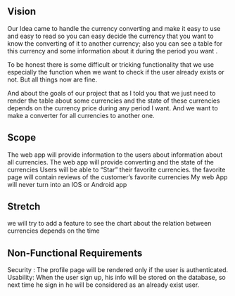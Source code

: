 ## Vision 
 
 Our Idea came to handle the currency converting and make it easy to use and easy to read so you can easy decide the currency that you want to know the converting of it to another currency; also you can see a table for this currency and some information about it during the period you want .

 To be honest there is some difficult or tricking functionality that we use especially the function when we want to check if the user already exists or not. But all things now are fine.

 And about the goals of our project that as I told you that we just need to render the table about some currencies and the state of these currencies depends on the currency price during any period I want.
 And we want to make a converter for all currencies to another one.



## Scope

The web app will provide information to the users about information about all currencies.
The web app will provide converting and the state of the currencies
Users will be able to “Star” their favorite currencies.
the favorite page will contain reviews of the customer’s favorite currencies
 My web App will never turn into an IOS or Android app

 ## Stretch

 we will try to add a feature to see the chart about the relation between currencies depends on the time

## Non-Functional Requirements

Security : The profile page will be rendered only if the user is authenticated.
Usability: When the user sign up, his info will be stored on the database, so next time he sign in he will be considered as an already exist user.
